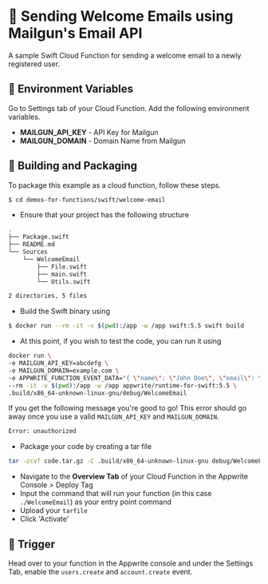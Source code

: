 # 📧 Sending Welcome Emails using Mailgun's Email API
A sample Swift Cloud Function for sending a welcome email to a newly registered user.

## 📝 Environment Variables
Go to Settings tab of your Cloud Function. Add the following environment variables.

* **MAILGUN_API_KEY** - API Key for Mailgun 
* **MAILGUN_DOMAIN** - Domain Name from Mailgun

## 🚀 Building and Packaging

To package this example as a cloud function, follow these steps.

```bash
$ cd demos-for-functions/swift/welcome-email
```

* Ensure that your project has the following structure
```bash
.
├── Package.swift
├── README.md
└── Sources
    └── WelcomeEmail
        ├── File.swift
        ├── main.swift
        └── Utils.swift

2 directories, 5 files
```

* Build the Swift binary using 

```bash
$ docker run --rm -it -v $(pwd):/app -w /app swift:5.5 swift build
```

* At this point, if you wish to test the code, you can run it using

```sh
docker run \
-e MAILGUN_API_KEY=abcdefg \
-e MAILGUN_DOMAIN=example.com \
-e APPWRITE_FUNCTION_EVENT_DATA="{ \"name\": \"John Doe\", \"email\": \"test@test.com\" }" \
--rm -it -v $(pwd):/app -w /app appwrite/runtime-for-swift:5.5 \
.build/x86_64-unknown-linux-gnu/debug/WelcomeEmail
```

If you get the following message you're good to go! This error should go away once you use a valid `MAILGUN_API_KEY` and `MAILGUN_DOMAIN`.   
```bash
Error: unauthorized
```

* Package your code by creating a tar file 

```bash
tar -zcvf code.tar.gz -C .build/x86_64-unknown-linux-gnu debug/WelcomeEmail
```

* Navigate to the **Overview Tab** of your Cloud Function in the Appwrite Console > Deploy Tag
* Input the command that will run your function (in this case `./WelcomeEmail`) as your entry point command
* Upload your `tarfile` 
* Click 'Activate'

## 🎯 Trigger

Head over to your function in the Appwrite console and under the Settings Tab, enable the `users.create` and `account.create` event.
